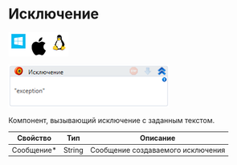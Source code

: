 # Исключение

![](<../../../.gitbook/assets/image (589).png>)

![](<../../../.gitbook/assets/image (888).png>)

Компонент, вызывающий исключение с заданным текстом.

| Свойство    | Тип    | Описание                          |
| ----------- | ------ | --------------------------------- |
| Сообщение\* | String | Сообщение создаваемого исключения |

